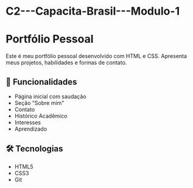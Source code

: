# C2---Capacita-Brasil---Modulo-1

# Portfólio Pessoal

Este é meu portfólio pessoal desenvolvido com HTML e CSS. Apresenta meus projetos, habilidades e formas de contato.

## 📌 Funcionalidades

- Página inicial com saudação
- Seção "Sobre mim"
- Contato
- Histórico Acadêmico
- Interesses
- Aprendizado

## 🛠️ Tecnologias

- HTML5
- CSS3
- Git
